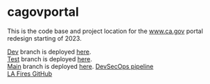 # cagovportal

This is the code base and project location for the www.ca.gov portal redesign starting of 2023.

[Dev](https://github.com/Office-of-Digital-Services/cagovportal/tree/dev) branch is deployed
[here](https://dev-cagov.cdt.ca.gov/).  
[Test](https://github.com/Office-of-Digital-Services/cagovportal/tree/test) branch is deployed
[here](https://test-cagov.cdt.ca.gov/).  
[Main](https://github.com/Office-of-Digital-Services/cagovportal) branch is deployed
[here](https://www.ca.gov/).
[DevSecOps pipeline](https://calenterprise.visualstudio.com/GO.Ca.Gov.Website/)  
[LA Fires GitHub](https://github.com/Office-of-Digital-Services/cagovportal-lafires/)

